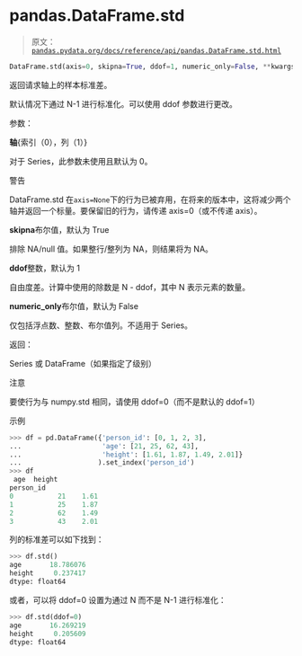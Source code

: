 # pandas.DataFrame.std

> 原文：[`pandas.pydata.org/docs/reference/api/pandas.DataFrame.std.html`](https://pandas.pydata.org/docs/reference/api/pandas.DataFrame.std.html)

```py
DataFrame.std(axis=0, skipna=True, ddof=1, numeric_only=False, **kwargs)
```

返回请求轴上的样本标准差。

默认情况下通过 N-1 进行标准化。可以使用 ddof 参数进行更改。

参数：

**轴**{索引（0），列（1）}

对于 Series，此参数未使用且默认为 0。

警告

DataFrame.std 在`axis=None`下的行为已被弃用，在将来的版本中，这将减少两个轴并返回一个标量。要保留旧的行为，请传递 axis=0（或不传递 axis）。

**skipna**布尔值，默认为 True

排除 NA/null 值。如果整行/整列为 NA，则结果将为 NA。

**ddof**整数，默认为 1

自由度差。计算中使用的除数是 N - ddof，其中 N 表示元素的数量。

**numeric_only**布尔值，默认为 False

仅包括浮点数、整数、布尔值列。不适用于 Series。

返回：

Series 或 DataFrame（如果指定了级别）

注意

要使行为与 numpy.std 相同，请使用 ddof=0（而不是默认的 ddof=1）

示例

```py
>>> df = pd.DataFrame({'person_id': [0, 1, 2, 3],
...                    'age': [21, 25, 62, 43],
...                    'height': [1.61, 1.87, 1.49, 2.01]}
...                   ).set_index('person_id')
>>> df
 age  height
person_id
0           21    1.61
1           25    1.87
2           62    1.49
3           43    2.01 
```

列的标准差可以如下找到：

```py
>>> df.std()
age       18.786076
height     0.237417
dtype: float64 
```

或者，可以将 ddof=0 设置为通过 N 而不是 N-1 进行标准化：

```py
>>> df.std(ddof=0)
age       16.269219
height     0.205609
dtype: float64 
```

